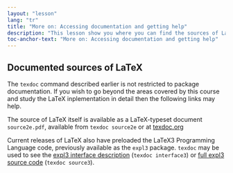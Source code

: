 ```yaml
---
layout: "lesson"
lang: "tr"
title: "More on: Accessing documentation and getting help"
description: "This lesson show you where you can find the sources of LaTeX itself."
toc-anchor-text: "More on: Accessing documentation and getting help"
---
```



## Documented sources of LaTeX

The `texdoc` command described earlier is not restricted to package documentation. If you wish to
go beyond the areas covered by this course and study the LaTeX inplementation in detail then
the following links may help.

The source of LaTeX itself is available as a LaTeX-typeset document `source2e.pdf`, available
from `texdoc source2e` or at
[texdoc.org](https://texdoc.org/pkg/source2e)

Current releases of LaTeX also have preloaded the LaTeX3 Programming Language code, previously available
as the `expl3` package.  `texdoc` may be used to see the
[expl3 interface description](http://texdoc.org/pkg/interface3) (`texdoc interface3`)
or
[full expl3 source code](http://texdoc.org/pkg/source3) (`texdoc source3`).





